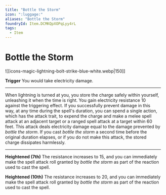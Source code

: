 ```yaml
---
title: "Bottle the Storm"
icon: ":luggage:"
aliases: "Bottle the Storm"
foundryId: Item.DCMKQpXOPqLyy4rL
tags:
  - Item
---
```


# Bottle the Storm
![[icons-magic-lightning-bolt-strike-blue-white.webp|150]]

**Trigger** You would take electricity damage.

* * *

When lightning is turned at you, you store the charge safely within yourself, unleashing it when the time is right. You gain electricity resistance 10 against the triggering effect. If you successfully prevent damage in this way, at any time during the spell's duration, you can spend a single action, which has the attack trait, to expend the charge and make a melee spell attack at an adjacent target or a ranged spell attack at a target within 60 feet. This attack deals electricity damage equal to the damage prevented by _bottle the storm_. If you cast _bottle the storm_ a second time before the original duration elapses, or if you do not make this attack, the stored charge dissipates harmlessly.

* * *

**Heightened (7th)** The resistance increases to 15, and you can immediately make the spell attack roll granted by _bottle the storm_ as part of the reaction used to cast the spell.

**Heightened (10th)** The resistance increases to 20, and you can immediately make the spell attack roll granted by _bottle the storm_ as part of the reaction used to cast the spell.
